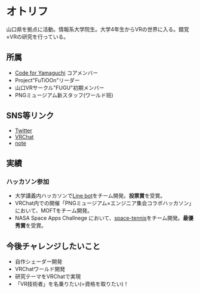 # オトリフ

山口県を拠点に活動。情報系大学院生。大学4年生からVRの世界に入る。錯覚×VRの研究を行っている。
## 所属
- [Code for Yamaguchi](https://codeforyamaguchi.org/) コアメンバー
- Project"FuTiOOn"リーダー
- 山口VRサークル"FUGU"初期メンバー
- PNGミュージアム新スタッフ(ワールド班)

## SNS等リンク
- [Twitter](https://x.com/Otoriff_VR)
- [VRChat](https://vrchat.com/home/user/usr_280a2ecc-6287-48c4-8dde-0ed41c1abcba)
- [note](https://note.com/otoriff)

## 実績
### ハッカソン参加
- 大学講義内ハッカソンで[Line bot](https://github.com/HUTOSHI-souseidesign/Support_Camper)をチーム開発。**投票賞**を受賞。
- VRChat内での開催「PNGミュージアム×エンジニア集会コラボハッカソン」において、MOFTをチーム開発。
- NASA Space Apps Challnege において、[space-tennis](https://www.spaceappschallenge.org/nasa-space-apps-2024/find-a-team/space-tennis/)をチーム開発。**最優秀賞**を受賞。

## 今後チャレンジしたいこと
- 自作シェーダー開発
- VRChatワールド開発
- 研究テーマをVRChatで実現
- 「VR技術者」を名乗りたい(=資格を取りたい)！
